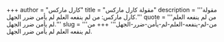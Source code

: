 +++
author = "كارل ماركس"
title = "مقولة كارل ماركس"
description = '''مقولة كارل ماركس: من لم ينفعه العلم لم يأمن ضرر الجهل.'''
quote = '''من لم ينفعه العلم لم يأمن ضرر الجهل.'''
slug = '''من-لم-ينفعه-العلم-لم-يأمن-ضرر-الجهل'''
+++
من لم ينفعه العلم لم يأمن ضرر الجهل.
